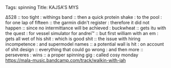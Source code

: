 Tags: spinning
Title: KAJSA'S MYS
  
∆528 :: too tight : withings band :: then a quick protein shake : to the pool : for one lap of fifteen :: the garmin didn't register : therefore it did not happen :: since no intermittance will be achieved : buckwheat :: gets itu with the quest : for vessel simulator for andrei™ :: but first william with an em : gets all wet of his shit : which is good shit :: the issue with hiring incompetence : and supermodel names :: a potential wall is hit : on account of shit design :: everything that could go wrong : and then more :: perseveres : wins :: a proper spinning gig : called cosy monday
<https://mala-music.bandcamp.com/track/walkin-with-jah>
